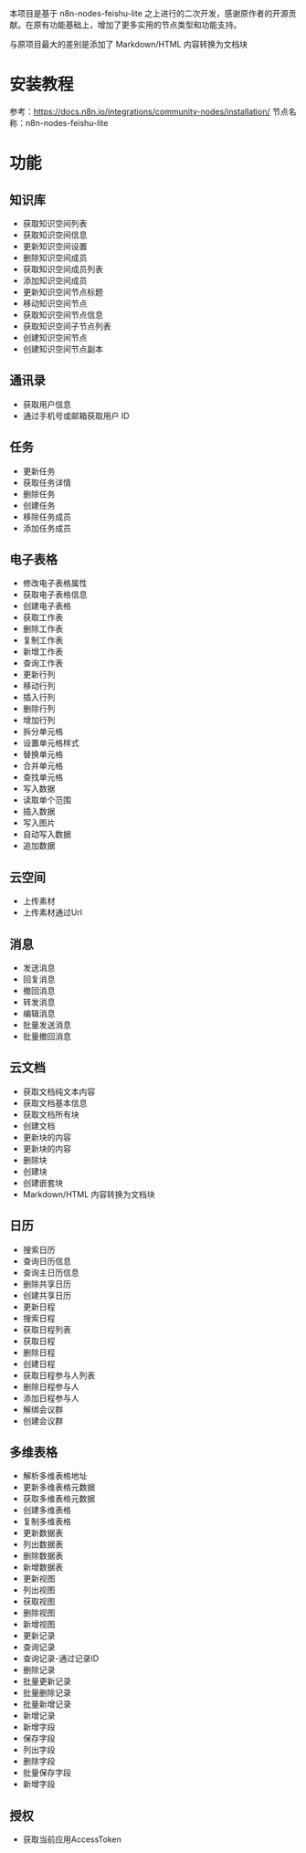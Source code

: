 本项目是基于 n8n-nodes-feishu-lite 之上进行的二次开发，感谢原作者的开源贡献。在原有功能基础上，增加了更多实用的节点类型和功能支持。

与原项目最大的差别是添加了 Markdown/HTML 内容转换为文档块 

# 安装教程
参考：https://docs.n8n.io/integrations/community-nodes/installation/
节点名称：n8n-nodes-feishu-lite

# 功能
## 知识库
- 获取知识空间列表
- 获取知识空间信息
- 更新知识空间设置
- 删除知识空间成员
- 获取知识空间成员列表
- 添加知识空间成员
- 更新知识空间节点标题
- 移动知识空间节点
- 获取知识空间节点信息
- 获取知识空间子节点列表
- 创建知识空间节点
- 创建知识空间节点副本
## 通讯录
- 获取用户信息
- 通过手机号或邮箱获取用户 ID
## 任务
- 更新任务
- 获取任务详情
- 删除任务
- 创建任务
- 移除任务成员
- 添加任务成员
## 电子表格
- 修改电子表格属性
- 获取电子表格信息
- 创建电子表格
- 获取工作表
- 删除工作表
- 复制工作表
- 新增工作表
- 查询工作表
- 更新行列
- 移动行列
- 插入行列
- 删除行列
- 增加行列
- 拆分单元格
- 设置单元格样式
- 替换单元格
- 合并单元格
- 查找单元格
- 写入数据
- 读取单个范围
- 插入数据
- 写入图片
- 自动写入数据
- 追加数据
## 云空间
- 上传素材
- 上传素材通过Url
## 消息
- 发送消息
- 回复消息
- 撤回消息
- 转发消息
- 编辑消息
- 批量发送消息
- 批量撤回消息
## 云文档
- 获取文档纯文本内容
- 获取文档基本信息
- 获取文档所有块
- 创建文档
- 更新块的内容
- 更新块的内容
- 删除块
- 创建块
- 创建嵌套块
- Markdown/HTML 内容转换为文档块
## 日历
- 搜索日历
- 查询日历信息
- 查询主日历信息
- 删除共享日历
- 创建共享日历
- 更新日程
- 搜索日程
- 获取日程列表
- 获取日程
- 删除日程
- 创建日程
- 获取日程参与人列表
- 删除日程参与人
- 添加日程参与人
- 解绑会议群
- 创建会议群
## 多维表格
- 解析多维表格地址
- 更新多维表格元数据
- 获取多维表格元数据
- 创建多维表格
- 复制多维表格
- 更新数据表
- 列出数据表
- 删除数据表
- 新增数据表
- 更新视图
- 列出视图
- 获取视图
- 删除视图
- 新增视图
- 更新记录
- 查询记录
- 查询记录-通过记录ID
- 删除记录
- 批量更新记录
- 批量删除记录
- 批量新增记录
- 新增记录
- 新增字段
- 保存字段
- 列出字段
- 删除字段
- 批量保存字段
- 新增字段
## 授权
- 获取当前应用AccessToken
